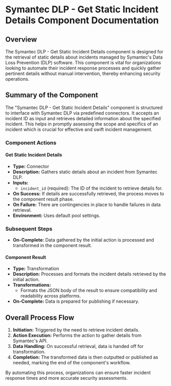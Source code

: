 # Symantec DLP - Get Static Incident Details Component Documentation

## Overview
The Symantec DLP - Get Static Incident Details component is designed for the retrieval of static details about incidents managed by Symantec's Data Loss Prevention (DLP) software. This component is vital for organizations looking to automate their incident response processes and quickly gather pertinent details without manual intervention, thereby enhancing security operations.

## Summary of the Component
The "Symantec DLP - Get Static Incident Details" component is structured to interface with Symantec DLP via predefined connectors. It accepts an incident ID as input and retrieves detailed information about the specified incident. This helps in promptly assessing the scope and specifics of an incident which is crucial for effective and swift incident management.

### Component Actions
#### Get Static Incident Details
- **Type:** Connector
- **Description:** Gathers static details about an incident from Symantec DLP.
- **Inputs:** 
  - `incident_id` (required): The ID of the incident to retrieve details for.
- **On Success:** If details are successfully retrieved, the process moves to the component result phase.
- **On Failure:** There are contingencies in place to handle failures in data retrieval.
- **Environment:** Uses default pool settings.

### Subsequent Steps
- **On-Complete:** Data gathered by the initial action is processed and transformed in the component result.

#### Component Result
- **Type:** Transformation
- **Description:** Processes and formats the incident details retrieved by the initial action.
- **Transformations:** 
  - Formats the JSON body of the result to ensure compatibility and readability across platforms.
- **On-Complete:** Data is prepared for publishing if necessary.

## Overall Process Flow
1. **Initiation:** Triggered by the need to retrieve incident details.
2. **Action Execution:** Performs the action to gather details from Symantec's API.
3. **Data Handling:** On successful retrieval, data is handed off for transformation.
4. **Completion:** The transformed data is then outputted or published as needed, marking the end of the component's workflow.

By automating this process, organizations can ensure faster incident response times and more accurate security assessments.

